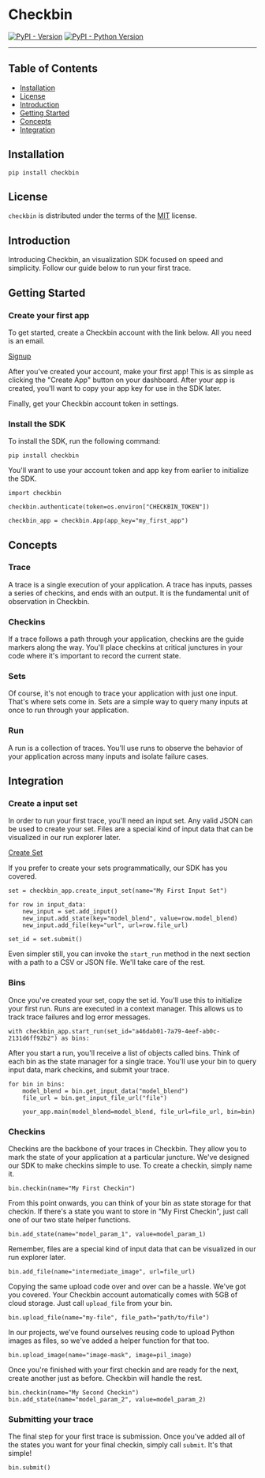 # Checkbin

[![PyPI - Version](https://img.shields.io/pypi/v/checkbin.svg)](https://pypi.org/project/checkbin)
[![PyPI - Python Version](https://img.shields.io/pypi/pyversions/checkbin.svg)](https://pypi.org/project/checkbin)

---

## Table of Contents

- [Installation](#installation)
- [License](#license)
- [Introduction](#introduction)
- [Getting Started](#getting-started)
- [Concepts](#concepts)
- [Integration](#integration)

## Installation

```console
pip install checkbin
```

## License

`checkbin` is distributed under the terms of the [MIT](https://spdx.org/licenses/MIT.html) license.

## Introduction

Introducing Checkbin, an visualization SDK focused on speed and simplicity. Follow our guide below to run your first trace.

## Getting Started

### Create your first app

To get started, create a Checkbin account with the link below. All you need is an email.

[Signup](https://app.checkbin.dev/sign-up)

After you've created your account, make your first app! This is as simple as clicking the "Create App" button on your dashboard. After your app is created, you'll want to copy your app key for use in the SDK later.

Finally, get your Checkbin account token in settings.

### Install the SDK

To install the SDK, run the following command:

```
pip install checkbin
```

You'll want to use your account token and app key from earlier to initialize the SDK.

```
import checkbin

checkbin.authenticate(token=os.environ["CHECKBIN_TOKEN"])

checkbin_app = checkbin.App(app_key="my_first_app")
```

## Concepts

### Trace

A trace is a single execution of your application. A trace has inputs, passes a series of checkins, and ends with an output. It is the fundamental unit of observation in Checkbin.

### Checkins

If a trace follows a path through your application, checkins are the guide markers along the way. You'll place checkins at critical junctures in your code where it's important to record the current state.

### Sets

Of course, it's not enough to trace your application with just one input. That's where sets come in. Sets are a simple way to query many inputs at once to run through your application.

### Run

A run is a collection of traces. You'll use runs to observe the behavior of your application across many inputs and isolate failure cases.

## Integration

### Create a input set

In order to run your first trace, you'll need an input set. Any valid JSON can be used to create your set. Files are a special kind of input data that can be visualized in our run explorer later.

[Create Set](https://app.checkbin.dev/dashboard/input-sets)

If you prefer to create your sets programmatically, our SDK has you covered.

```
set = checkbin_app.create_input_set(name="My First Input Set")

for row in input_data:
    new_input = set.add_input()
    new_input.add_state(key="model_blend", value=row.model_blend)
    new_input.add_file(key="url", url=row.file_url)

set_id = set.submit()
```

Even simpler still, you can invoke the `start_run` method in the next section with a path to a CSV or JSON file. We'll take care of the rest.

### Bins

Once you've created your set, copy the set id. You'll use this to initialize your first run. Runs are executed in a context manager. This allows us to track trace failures and log error messages.

```
with checkbin_app.start_run(set_id="a46dab01-7a79-4eef-ab0c-2131d6ff92b2") as bins:
```

After you start a run, you'll receive a list of objects called bins. Think of each bin as the state manager for a single trace. You'll use your bin to query input data, mark checkins, and submit your trace.

```
for bin in bins:
    model_blend = bin.get_input_data("model_blend")
    file_url = bin.get_input_file_url("file")

    your_app.main(model_blend=model_blend, file_url=file_url, bin=bin)

```

### Checkins

Checkins are the backbone of your traces in Checkbin. They allow you to mark the state of your application at a particular juncture. We've designed our SDK to make checkins simple to use. To create a checkin, simply name it.

```
bin.checkin(name="My First Checkin")
```

From this point onwards, you can think of your bin as state storage for that checkin. If there's a state you want to store in "My First Checkin", just call one of our two state helper functions.

```
bin.add_state(name="model_param_1", value=model_param_1)
```

Remember, files are a special kind of input data that can be visualized in our run explorer later.

```
bin.add_file(name="intermediate_image", url=file_url)
```

Copying the same upload code over and over can be a hassle. We've got you covered. Your Checkbin account automatically comes with 5GB of cloud storage. Just call `upload_file` from your bin.

```
bin.upload_file(name="my-file", file_path="path/to/file")
```

In our projects, we've found ourselves reusing code to upload Python images as files, so we've added a helper function for that too.

```
bin.upload_image(name="image-mask", image=pil_image)
```

Once you're finished with your first checkin and are ready for the next, create another just as before. Checkbin will handle the rest.

```
bin.checkin(name="My Second Checkin")
bin.add_state(name="model_param_2", value=model_param_2)
```

### Submitting your trace

The final step for your first trace is submission. Once you've added all of the states you want for your final checkin, simply call `submit`. It's that simple!

```
bin.submit()
```
